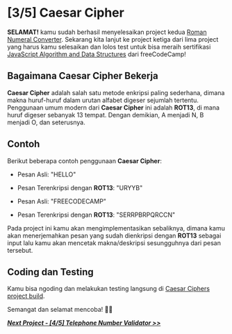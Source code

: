 # [3/5] Caesar Cipher

**SELAMAT!** kamu sudah berhasil menyelesaikan project kedua [Roman Numeral Converter](https://github.com/dipintoo/freeCodeCamp_Roman-Numeral-Converter). Sekarang kita lanjut ke project ketiga dari lima project yang harus kamu selesaikan dan lolos test untuk bisa meraih sertifikasi [JavaScript Algorithm and Data Structures](https://www.freecodecamp.org/learn/javascript-algorithms-and-data-structures/) dari freeCodeCamp!

## Bagaimana Caesar Cipher Bekerja

**Caesar Cipher** adalah salah satu metode enkripsi paling sederhana, dimana makna huruf-huruf dalam urutan alfabet digeser sejumlah tertentu. Penggunaan umum modern dari **Caesar Cipher** ini adalah **ROT13**, di mana huruf digeser sebanyak 13 tempat. Dengan demikian, A menjadi N, B menjadi O, dan seterusnya.

## Contoh

Berikut beberapa contoh penggunaan **Caesar Cipher**:

- Pesan Asli: "HELLO"
- Pesan Terenkripsi dengan **ROT13**: "URYYB"

- Pesan Asli: "FREECODECAMP"
- Pesan Terenkripsi dengan **ROT13**: "SERRPBRPQRCCN"

Pada project ini kamu akan mengimplementasikan sebaliknya, dimana kamu akan menerjemahkan pesan yang sudah dienkripsi dengan **ROT13** sebagai input lalu kamu akan mencetak makna/deskripsi sesungguhnya dari pesan tersebut.

## Coding dan Testing

Kamu bisa ngoding dan melakukan testing langsung di [Caesar Ciphers project build](https://www.freecodecamp.org/learn/javascript-algorithms-and-data-structures/javascript-algorithms-and-data-structures-projects/caesars-cipher).  


Semangat dan selamat mencoba! 🚀📜  


[***Next Project - [4/5] Telephone Number Validator >>***]()
